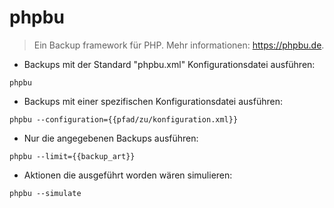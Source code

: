 # phpbu

> Ein Backup framework für PHP.
> Mehr informationen: <https://phpbu.de>.

- Backups mit der Standard "phpbu.xml" Konfigurationsdatei ausführen:

`phpbu`

- Backups mit einer spezifischen Konfigurationsdatei ausführen:

`phpbu --configuration={{pfad/zu/konfiguration.xml}}`

- Nur die angegebenen Backups ausführen:

`phpbu --limit={{backup_art}}`

- Aktionen die ausgeführt worden wären simulieren:

`phpbu --simulate`
